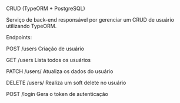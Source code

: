 CRUD (TypeORM + PostgreSQL)

Serviço de back-end responsável por gerenciar um CRUD de usuário utilizando TypeORM.

Endpoints:

POST    /users         Criação de usuário

GET     /users         Lista todos os usuários

PATCH   /users/<id>    Atualiza os dados do usuário
  
DELETE	/users/<id>    Realiza um soft delete no usuário
  
POST    /login         Gera o token de autenticação
